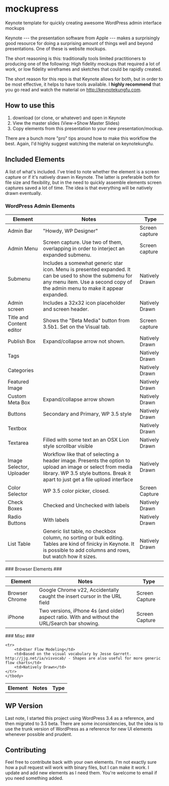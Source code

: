 # mockupress #

Keynote template for quickly creating awesome WordPress admin interface mockups

Keynote --- the presentation software from Apple --- makes a surprisingly good resource for doing a surprising amount of things well and beyond presentations. One of these is website mockups.

The short reasoning is this: traditionally tools limited practitioners to producing one of the following: High fidelity mockups that required a lot of work, or low fidelity wireframes and sketches that could be rapidly created.

The short reason for this repo is that Keynote allows for both, but in order to be most effective, it helps to have tools available. I **highly recommend** that you go read and watch the material on http://keynotekungfu.com.

## How to use this ##

1. download (or clone, or whatever) and open in Keynote
2. View the master slides (View->Show Master Slides)
3. Copy elements from this presentation to your new presentation/mockup.

There are a bunch more "pro" tips around how to make this workflow the best. Again, I'd highly suggest watching the material on keynotekungfu.

## Included Elements ##

A list of what's included. I've tried to note whether the element is a screen capture or if it's natively drawn in Keynote. The latter is preferable both for file size and flexibility, but in the need to quickly assemble elements screen captures saved a lot of time. The idea is that everything will be natively drawn eventually.

### WordPress Admin Elements ###
<table>
<thead>
	<tr>
		<th>Element</th>
		<th>Notes</th>
		<th>Type</th>
	</tr>
	</thead>
	<tbody>
	<tr>
		<td>Admin Bar</td>
		<td>"Howdy, WP Designer"</td>
		<td>Screen capture</td>
	</tr>
	<tr>
		<td>Admin Menu</td>
		<td>Screen capture. Use two of them, overlapping in order to interject an expanded submenu.</td>
		<td>Screen capture</td>
	</tr>
        <tr>
        <td>Submenu</td>
        <td>Includes a somewhat generic star icon. Menu is presented expanded. It can be used to show the submenu for any menu item. Use a second copy of the admin menu to make it appear expanded.</td>
        <td>Natively Drawn</td>
        </tr>
	<tr>
		<td>Admin screen</td>
		<td>Includes a 32x32 icon placeholder and screen header.</td>
		<td>Natively Drawn</td>
	</tr>
	<tr>
		<td>Title and Content editor</td>
		<td>Shows the "Beta Media" button from 3.5b1. Set on the Visual tab.</td>
		<td>Screen capture</td>
	<tr>
		<td>Publish Box</td>
		<td>Expand/collapse arrow not shown.</td>
		<td>Natively Drawn</td>
	</tr>
	<tr>
		<td>Tags</td>
		<td></td>
		<td>Natively Drawn</td>
	</tr>
	<tr>
		<td>Categories</td>
		<td></td>
		<td>Natively Drawn</td>
	</tr>
	<tr>
		<td>Featured Image</td>
		<td></td>
		<td>Natively Drawn</td>
	</tr>
	<tr>
		<td>Custom Meta Box</td>
		<td>Expand/collapse arrow shown</td>
		<td>Natively Drawn</td>
	</tr>
	<tr>
		<td>Buttons</td>
		<td>Secondary and Primary, WP 3.5 style</td>
		<td>Natively Drawn</td>
	</tr>
	<tr>
		<td>Textbox</td>
		<td></td>
		<td>Natively Drawn</td>
	</tr>
	<tr>
		<td>Textarea</td>
		<td>Filled with some text an an OSX Lion style scrollbar visible</td>
		<td>Natively Drawn</td>
	</tr>
	<tr>
		<td>Image Selector, Uploader</td>
		<td>Workflow like that of selecting a header image. Presents the option to upload an image or select from media library. WP 3.5 style buttons. Break it apart to just get a file upload interface</td>
		<td>Natively Drawn</td>
	</tr>
	<tr>
		<td>Color Selector</td>
		<td>WP 3.5 color picker, closed.</td>
		<td>Screen Capture</td>
	</tr>
	<tr>
		<td>Check Boxes</td>
		<td>Checked and Unchecked with labels</td>
		<td>Natively Drawn</td>
	</tr>
	<tr>
		<td>Radio Buttons</td>
		<td>With labels</td>
		<td>Natively Drawn</td>
	</tr>
        <tr>
                <td>List Table</td>
                <td>Generic list table, no checkbox column, no sorting or bulk editing. Tables are kind of finicky in Keynote. It is possible to add columns and rows, but watch how it sizes.</td>
                <td>Natively Drawn</td>
        </tr>
</tbody>
</table>
### Browser Elements ###
<table>
<thead>
	<tr>
		<th>Element</th>
		<th>Notes</th>
		<th>Type</th>
	</tr>
	</thead>
<tbody>
	<tr>
		<td>Browser Chrome</td>
		<td>Google Chrome v22, Accidentally caught the insert cursor in the URL field</td>
		<td>Screen Capture</td>
	</tr>
	<tr>
		<td>iPhone</td>
		<td>Two versions, iPhone 4s (and older) aspect ratio. With and without the URL/Search bar showing.</td>
		<td>Screen Capture</td>
	</tr>
</tbody>
</table>
### Misc ###
<table>
<thead>
<tbody>
	<tr>
		<th>Element</th>
		<th>Notes</th>
		<th>Type</th>
	</tr>
	</thead>

	<tr>
		<td>User Flow Modeling</td>
		<td>Based on the visual vocabulary by Jesse Garrett. http://jjg.net/ia/visvocab/ - Shapes are also useful for more generic flow charts</td>
		<td>Natively Drawn</td>
	</tr>
	</tbody>
</table>

## WP Version ##

Last note, I started this project using WordPress 3.4 as a reference, and then migrated to 3.5 beta. There are some inconsistencies, but the idea is to use the trunk version of WordPress as a reference for new UI elements whenever possible and prudent.

## Contributing ##

Feel free to contribute back with your own elements. I'm not exactly sure how a pull request will work with binary files, but I can make it work. I update and add new elements as I need them. You're welcome to email if you need something added.